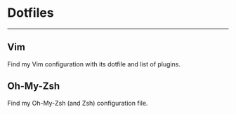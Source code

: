 # Dotfiles
---
## Vim
Find my Vim configuration with its dotfile and list of plugins.
## Oh-My-Zsh
Find my Oh-My-Zsh (and Zsh) configuration file.
